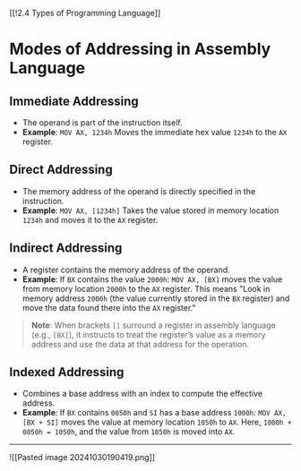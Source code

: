 [[!2.4 Types of Programming Language]]

# Modes of Addressing in Assembly Language

## Immediate Addressing
- The operand is part of the instruction itself.
- **Example**: `MOV AX, 1234h` Moves the immediate hex value `1234h` to the `AX` register.

## Direct Addressing
- The memory address of the operand is directly specified in the instruction.
- **Example**: `MOV AX, [1234h]` Takes the value stored in memory location `1234h` and moves it to the `AX` register.

## Indirect Addressing
- A register contains the memory address of the operand.
- **Example**: If `BX` contains the value `2000h`: `MOV AX, [BX]` moves the value from memory location `2000h` to the `AX` register. This means "Look in memory address `2000h` (the value currently stored in the `BX` register) and move the data found there into the `AX` register." 
> **Note**: When brackets `[]` surround a register in assembly language (e.g., `[BX]`), it instructs to treat the register’s value as a memory address and use the data at that address for the operation.

## Indexed Addressing
- Combines a base address with an index to compute the effective address.
- **Example**: If `BX` contains `0050h` and `SI` has a base address `1000h`: `MOV AX, [BX + SI]` moves the value at memory location `1050h` to `AX`. Here, `1000h + 0050h = 1050h`, and the value from `1050h` is moved into `AX`.

---

![[Pasted image 20241030190419.png]]